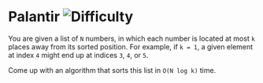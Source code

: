 # Palantir ![Difficulty](https://img.shields.io/badge/-MEDIUM-yellow)
	
You are given a list of `N` numbers, in which each number is located at most `k` places away from its sorted position. For example, if `k = 1`, a given element at index `4` might end up at indices `3`, `4`, or `5`.
	
Come up with an algorithm that sorts this list in `O(N log k)` time.
	
